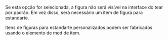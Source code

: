 Se esta opção for selecionada, a figura não será visível na interface do tear por padrão.
Em vez disso, será necessário um item de figura para estandarte.

Itens de figuras para estandarte personalizados podem ser fabricados usando o elemento de mod de item.